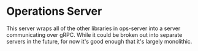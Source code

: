 # Operations Server

This server wraps all of the other libraries in ops-server into a server communicating over gRPC.  While it could be broken out into separate servers in the future, for now it's good enough that it's largely monolithic.  
